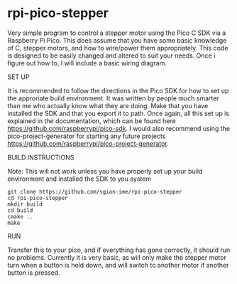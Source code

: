 # rpi-pico-stepper
Very simple program to control a stepper motor using the Pico C SDK via a Raspberry Pi Pico. This does assume that you have some basic knowledge of C, stepper motors, and how to wire/power them appropriately. This code is designed to be easily changed and altered to suit your needs. Once i figure out how to, I will include a basic wiring diagram.


SET UP

It is recommended to follow the directions in the Pico SDK for how to set up the approriate build environment. It was written by people much smarter than me who actually know what they are doing. Make that you have installed the SDK and that you export it to path. Once again, all this set up is explained in the documentation, which can be found here https://github.com/raspberrypi/pico-sdk. I would also recommend using the pico-project-generator for starting any future projects https://github.com/raspberrypi/pico-project-generator.


BUILD INSTRUCTIONS

Note: This will not work unless you have properly set up your build environment and installed the SDK to you system
``` 
git clone https://github.com/sgian-ime/rpi-pico-stepper
cd rpi-pico-stepper
mkdir build
cd build
cmake ..
make
```

RUN

Transfer this to your pico, and if everything has gone correctly, it should run no problems. Currently it is very basic, as will only make the stepper motor turn when a button is held down, and will switch to another motor if another button is pressed.
